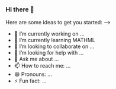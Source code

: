 ### Hi there 👋

<!--
**rubisinghpanwar/rubisinghpanwar** is a ✨ _special_ ✨ repository because its `README.md` (this file) appears on your GitHub profile.-->
Here are some ideas to get you started:
-->

- 🔭 I’m currently working on ...
- 🌱 I’m currently learning MATHML
- 👯 I’m looking to collaborate on ...
- 🤔 I’m looking for help with ...
- 💬 Ask me about ...
- 📫 How to reach me: ...
- 😄 Pronouns: ...
- ⚡ Fun fact: ...
